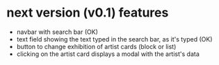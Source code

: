 # next version (v0.1) features

- navbar with search bar (OK)
- text field showing the text typed in the search bar, as it's typed (OK)
- button to change exhibition of artist cards (block or list)
- clicking on the artist card displays a modal with the artist's data
